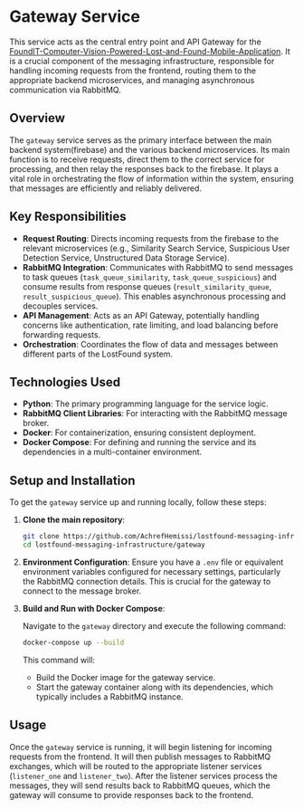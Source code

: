 # Gateway Service

This service acts as the central entry point and API Gateway for the [FoundIT-Computer-Vision-Powered-Lost-and-Found-Mobile-Application](https://github.com/AchrefHemissi/FoundIT-Computer-Vision-Powered-Lost-and-Found-Mobile-Application). It is a crucial component of the messaging infrastructure, responsible for handling incoming requests from the frontend, routing them to the appropriate backend microservices, and managing asynchronous communication via RabbitMQ.

## Overview

The `gateway` service serves as the primary interface between the main backend system(firebase) and the various backend microservices. Its main function is to receive requests, direct them to the correct service for processing, and then relay the responses back to the firebase. It plays a vital role in orchestrating the flow of information within the system, ensuring that messages are efficiently and reliably delivered.

## Key Responsibilities

*   **Request Routing**: Directs incoming requests from the firebase to the relevant microservices (e.g., Similarity Search Service, Suspicious User Detection Service, Unstructured Data Storage Service).
*   **RabbitMQ Integration**: Communicates with RabbitMQ to send messages to task queues (`task_queue_similarity`, `task_queue_suspicious`) and consume results from response queues (`result_similarity_queue`, `result_suspicious_queue`). This enables asynchronous processing and decouples services.
*   **API Management**: Acts as an API Gateway, potentially handling concerns like authentication, rate limiting, and load balancing before forwarding requests.
*   **Orchestration**: Coordinates the flow of data and messages between different parts of the LostFound system.

## Technologies Used

*   **Python**: The primary programming language for the service logic.
*   **RabbitMQ Client Libraries**: For interacting with the RabbitMQ message broker.
*   **Docker**: For containerization, ensuring consistent deployment.
*   **Docker Compose**: For defining and running the service and its dependencies in a multi-container environment.

## Setup and Installation

To get the `gateway` service up and running locally, follow these steps:

1.  **Clone the main repository**:

    ```bash
    git clone https://github.com/AchrefHemissi/lostfound-messaging-infrastructure.git
    cd lostfound-messaging-infrastructure/gateway
    ```

2.  **Environment Configuration**: Ensure you have a `.env` file or equivalent environment variables configured for necessary settings, particularly the RabbitMQ connection details. This is crucial for the gateway to connect to the message broker.

3.  **Build and Run with Docker Compose**:

    Navigate to the `gateway` directory and execute the following command:

    ```bash
    docker-compose up --build
    ```

    This command will:
    *   Build the Docker image for the gateway service.
    *   Start the gateway container along with its dependencies, which typically includes a RabbitMQ instance.

## Usage

Once the `gateway` service is running, it will begin listening for incoming requests from the frontend. It will then publish messages to RabbitMQ exchanges, which will be routed to the appropriate listener services (`listener_one` and `listener_two`). After the listener services process the messages, they will send results back to RabbitMQ queues, which the gateway will consume to provide responses back to the frontend.



